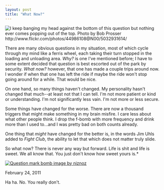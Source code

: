```yaml
---
layout: post
title: "What Now?"
---
```


<img src="http://farm5.static.flickr.com/4129/5032931614_a60572eaf6_z.jpg" title="I keep banging my head against the bottom of this question but nothing ever comes popping out of the top. Photo by Bob Prosser http://www.flickr.com/photos/44986108@N00/5032931614/">

There are many obvious questions in my situation, most of which cycle through my mind like a ferris wheel, each taking their turn stopped in the loading and unloading area. _Why?_ is one I've mentioned before; I have to some extent decided that question is best escorted out of the park by security. _What now?_ however, that one has made a couple trips around now. I wonder if when that one has left the ride if maybe the ride won't stop going around for a while. That would be nice.

On one hand, so many things haven't changed. My personality hasn't changed that much--at least not that I can tell. I'm not more patient or kind or understanding. I'm not significantly less vain. I'm not more or less secure.

Some things have changed for the worse. There are now a thousand triggers that might make something in my brain misfire. I care less about what other people think. I drop the f-bomb with more frequency and drink more than I used to...and I was pretty bad on both counts already.

One thing that _might_ have changed for the better is, in the words Jim Uhls added to _Fight Club_, the ability to let that which does not matter truly slide.

So what now? There is never any way but forward. Life is shit and life is sweet. We all know that. You just don't know how sweet yours is.*

[![Question mark bomb image by niznoz](http://farm1.static.flickr.com/29/63732753_ac69ceb2d2.jpg "Question mark bomb image by niznoz")](http://www.flickr.com/photos/33602849@N00/63732753/)

<p class="date">February 24, 2011</p>

<p class="postscript">Ha ha. No. You really don't.</p>